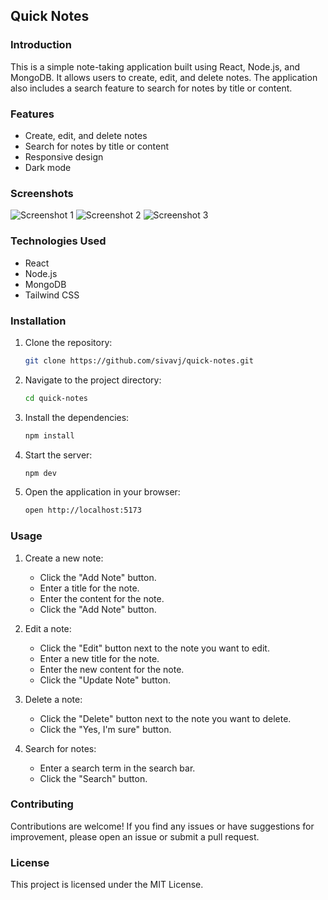 ## Quick Notes

### Introduction

This is a simple note-taking application built using React, Node.js, and MongoDB. It allows users to create, edit, and delete notes. The application also includes a search feature to search for notes by title or content.

### Features

- Create, edit, and delete notes
- Search for notes by title or content
- Responsive design
- Dark mode

### Screenshots

![Screenshot 1](https://github.com/sivavj/quick-notes/demo/demo1.png)
![Screenshot 2](https://github.com/sivavj/quick-notes/demo/demo2.png)
![Screenshot 3](https://github.com/sivavj/quick-notes/demo/demo3.png)

### Technologies Used

- React
- Node.js
- MongoDB
- Tailwind CSS

### Installation

1.  Clone the repository:

    ```bash
    git clone https://github.com/sivavj/quick-notes.git
    ```

2.  Navigate to the project directory:

    ```bash
    cd quick-notes
    ```

3.  Install the dependencies:

    ```bash
    npm install
    ```

4.  Start the server:

    ```bash
    npm dev
    ```

5.  Open the application in your browser:

    ```bash
    open http://localhost:5173
    ```

### Usage

1.  Create a new note:

    -   Click the "Add Note" button.
    -   Enter a title for the note.
    -   Enter the content for the note.
    -   Click the "Add Note" button.

2.  Edit a note:

    -   Click the "Edit" button next to the note you want to edit.
    -   Enter a new title for the note.
    -   Enter the new content for the note.
    -   Click the "Update Note" button.

3.  Delete a note:

    -   Click the "Delete" button next to the note you want to delete.
    -   Click the "Yes, I'm sure" button.

4.  Search for notes:

    -   Enter a search term in the search bar.
    -   Click the "Search" button.

### Contributing

Contributions are welcome! If you find any issues or have suggestions for improvement, please open an issue or submit a pull request.

### License

This project is licensed under the MIT License. 
